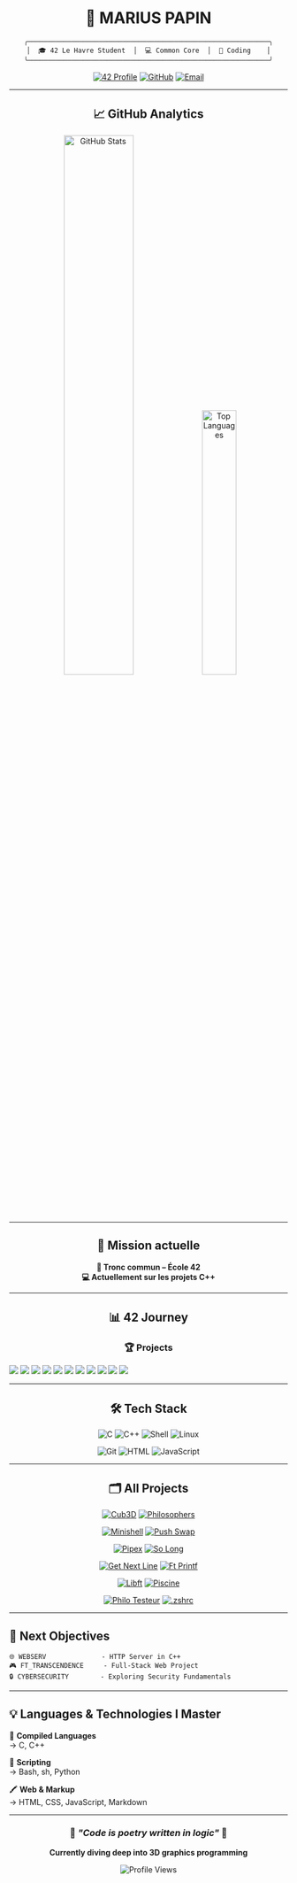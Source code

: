 <div align="center">

# 👋 **MARIUS PAPIN**

```ascii
╭─────────────────────────────────────────────────────────────╮
│  🎓 42 Le Havre Student  │  💻 Common Core  │  🚀 Coding    │
╰─────────────────────────────────────────────────────────────╯
```

[![42 Profile](https://img.shields.io/badge/42-mpapin-1a1a1a?style=for-the-badge&logo=42&logoColor=white&labelColor=2d3748&color=1a1a1a&t=20250701)](https://profile.intra.42.fr/users/mpapin)
[![GitHub](https://img.shields.io/badge/GitHub-mmmharius-1a1a1a?style=for-the-badge&logo=github&logoColor=white&labelColor=2d3748&color=1a1a1a&t=20250701)](https://github.com/mmmharius)
[![Email](https://img.shields.io/badge/Email-Contact-1a1a1a?style=for-the-badge&logo=gmail&logoColor=white&labelColor=2d3748&color=1a1a1a&t=20250701)](mailto:mpapin@student.42lehavre.fr)

</div>

---

<div align="center">

## 📈 **GitHub Analytics**

<img width="50%" src="https://github-readme-stats.vercel.app/api?username=mmmharius&show_icons=true&theme=dark&hide_border=true&bg_color=0d1117&title_color=58a6ff&icon_color=f85149&text_color=c9d1d9&count_private=true&hide=issues&v=20250701" alt="GitHub Stats"/>
<img width="35%" src="https://github-readme-stats.vercel.app/api/top-langs/?username=mmmharius&layout=compact&theme=dark&hide_border=true&bg_color=0d1117&title_color=58a6ff&text_color=c9d1d9&langs_count=6&v=20250701" alt="Top Languages"/>

</div>

---

<div align="center">

## 🎯 **Mission actuelle**

**🧠 Tronc commun – École 42**  
**💻 Actuellement sur les projets C++**

</div>

---

<div align="center">

## 📊 **42 Journey**

### 🏆 **Projects**

</div>

<img src="https://img.shields.io/badge/🧠_PHILOSOPHERS-100/100-success?style=for-the-badge&logo=c&logoColor=white&labelColor=2d3748&color=1a1a1a&t=20250701"/>
<img src="https://img.shields.io/badge/🐚_MINISHELL-101/100-brightgreen?style=for-the-badge&logo=gnubash&logoColor=white&labelColor=2d3748&color=1a1a1a&t=20250701"/>
<img src="https://img.shields.io/badge/🔄_PUSH__SWAP-95/100-yellow?style=for-the-badge&logo=c&logoColor=white&labelColor=2d3748&color=1a1a1a&t=20250701"/>
<img src="https://img.shields.io/badge/🔗_PIPEX-100/100-success?style=for-the-badge&logo=gnubash&logoColor=white&labelColor=2d3748&color=1a1a1a&t=20250701"/>
<img src="https://img.shields.io/badge/🎮_SO__LONG-100/100-success?style=for-the-badge&logo=gamemaker&logoColor=white&labelColor=2d3748&color=1a1a1a&t=20250701"/>
<img src="https://img.shields.io/badge/📖_GET__NEXT__LINE-100/100-success?style=for-the-badge&logo=c&logoColor=white&labelColor=2d3748&color=1a1a1a&t=20250701"/>
<img src="https://img.shields.io/badge/⚡_BORN2BEROOT-110/100-brightgreen?style=for-the-badge&logo=linux&logoColor=white&labelColor=2d3748&color=1a1a1a&t=20250701"/>
<img src="https://img.shields.io/badge/🖨️_FT__PRINTF-100/100-success?style=for-the-badge&logo=c&logoColor=white&labelColor=2d3748&color=1a1a1a&t=20250701"/>
<img src="https://img.shields.io/badge/📚_LIBFT-100/100-success?style=for-the-badge&logo=c&logoColor=white&labelColor=2d3748&color=1a1a1a&t=20250701"/>
<img src="https://img.shields.io/badge/📝_EXAM_RANK_02-100/100-success?style=for-the-badge&logo=checkmarx&logoColor=white&labelColor=2d3748&color=1a1a1a&t=20250701"/>
<img src="https://img.shields.io/badge/📝_EXAM_RANK_03-100/100-success?style=for-the-badge&logo=checkmarx&logoColor=white&labelColor=2d3748&color=1a1a1a&t=20250701"/>

<div align="center">

</div>

---

<div align="center">

## 🛠️ **Tech Stack**

![C](https://img.shields.io/badge/C-Expert-2d3748?style=for-the-badge&logo=c&logoColor=white&labelColor=1a1a1a&t=20250701)
![C++](https://img.shields.io/badge/C++-Learning-2d3748?style=for-the-badge&logo=cplusplus&logoColor=white&labelColor=1a1a1a&t=20250701)
![Shell](https://img.shields.io/badge/Shell-Advanced-2d3748?style=for-the-badge&logo=gnubash&logoColor=white&labelColor=1a1a1a&t=20250701)
![Linux](https://img.shields.io/badge/Linux-Proficient-2d3748?style=for-the-badge&logo=linux&logoColor=white&labelColor=1a1a1a&t=20250701)

![Git](https://img.shields.io/badge/Git-Advanced-2d3748?style=for-the-badge&logo=git&logoColor=white&labelColor=1a1a1a&t=20250701)
![HTML](https://img.shields.io/badge/HTML5-Intermediate-2d3748?style=for-the-badge&logo=html5&logoColor=white&labelColor=1a1a1a&t=20250701)
![JavaScript](https://img.shields.io/badge/JavaScript-Learning-2d3748?style=for-the-badge&logo=javascript&logoColor=white&labelColor=1a1a1a&t=20250701)

</div>

---
<div align="center">

## 🗂️ **All Projects**

[![Cub3D](https://github-readme-stats.vercel.app/api/pin/?username=mmmharius&repo=42_cub3d&theme=dark&bg_color=000000&border_color=58a6ff&title_color=58a6ff&icon_color=f85149&text_color=c9d1d9)](https://github.com/mmmharius/42_cub3d)
[![Philosophers](https://github-readme-stats.vercel.app/api/pin/?username=mmmharius&repo=42_philosophers&theme=dark&bg_color=000000&border_color=58a6ff&title_color=58a6ff&icon_color=f85149&text_color=c9d1d9)](https://github.com/mmmharius/42_philosophers)

[![Minishell](https://github-readme-stats.vercel.app/api/pin/?username=mmmharius&repo=42_minishell&theme=dark&bg_color=000000&border_color=58a6ff&title_color=58a6ff&icon_color=f85149&text_color=c9d1d9)](https://github.com/mmmharius/42_minishell)
[![Push Swap](https://github-readme-stats.vercel.app/api/pin/?username=mmmharius&repo=42_push_swap&theme=dark&bg_color=000000&border_color=58a6ff&title_color=58a6ff&icon_color=f85149&text_color=c9d1d9)](https://github.com/mmmharius/42_push_swap)

[![Pipex](https://github-readme-stats.vercel.app/api/pin/?username=mmmharius&repo=42_pipex&theme=dark&bg_color=000000&border_color=58a6ff&title_color=58a6ff&icon_color=f85149&text_color=c9d1d9)](https://github.com/mmmharius/42_pipex)
[![So Long](https://github-readme-stats.vercel.app/api/pin/?username=mmmharius&repo=42_so_long&theme=dark&bg_color=000000&border_color=58a6ff&title_color=58a6ff&icon_color=f85149&text_color=c9d1d9)](https://github.com/mmmharius/42_so_long)

[![Get Next Line](https://github-readme-stats.vercel.app/api/pin/?username=mmmharius&repo=42_get_next_line&theme=dark&bg_color=000000&border_color=58a6ff&title_color=58a6ff&icon_color=f85149&text_color=c9d1d9)](https://github.com/mmmharius/42_get_next_line)
[![Ft Printf](https://github-readme-stats.vercel.app/api/pin/?username=mmmharius&repo=42_ft_printf&theme=dark&bg_color=000000&border_color=58a6ff&title_color=58a6ff&icon_color=f85149&text_color=c9d1d9)](https://github.com/mmmharius/42_ft_printf)

[![Libft](https://github-readme-stats.vercel.app/api/pin/?username=mmmharius&repo=42_libft&theme=dark&bg_color=000000&border_color=58a6ff&title_color=58a6ff&icon_color=f85149&text_color=c9d1d9)](https://github.com/mmmharius/42_libft)
[![Piscine](https://github-readme-stats.vercel.app/api/pin/?username=mmmharius&repo=42_piscine&theme=dark&bg_color=000000&border_color=58a6ff&title_color=58a6ff&icon_color=f85149&text_color=c9d1d9)](https://github.com/mmmharius/42_piscine)

[![Philo Testeur](https://github-readme-stats.vercel.app/api/pin/?username=mmmharius&repo=philo_testeur&theme=dark&bg_color=000000&border_color=58a6ff&title_color=58a6ff&icon_color=f85149&text_color=c9d1d9)](https://github.com/mmmharius/philo_testeur)
[![.zshrc](https://github-readme-stats.vercel.app/api/pin/?username=mmmharius&repo=.zshrc&theme=dark&bg_color=000000&border_color=58a6ff&title_color=58a6ff&icon_color=f85149&text_color=c9d1d9)](https://github.com/mmmharius/.zshrc)

</div>

---

## 🎯 **Next Objectives**

```
🌐 WEBSERV              - HTTP Server in C++  
🎮 FT_TRANSCENDENCE     - Full-Stack Web Project
🔒 CYBERSECURITY        - Exploring Security Fundamentals
```

---

## 💡 **Languages & Technologies I Master**

🧠 **Compiled Languages**  
→ C, C++

🐚 **Scripting**  
→ Bash, sh, Python

🖍️ **Web & Markup**  
→ HTML, CSS, JavaScript, Markdown

---

<div align="center">

### 🌟 *"Code is poetry written in logic"* 🌟

**Currently diving deep into 3D graphics programming**

<img src="https://komarev.com/ghpvc/?username=mmmharius&label=Profile%20views&color=2d3748&style=flat&t=20250701" alt="Profile Views" />

</div>
